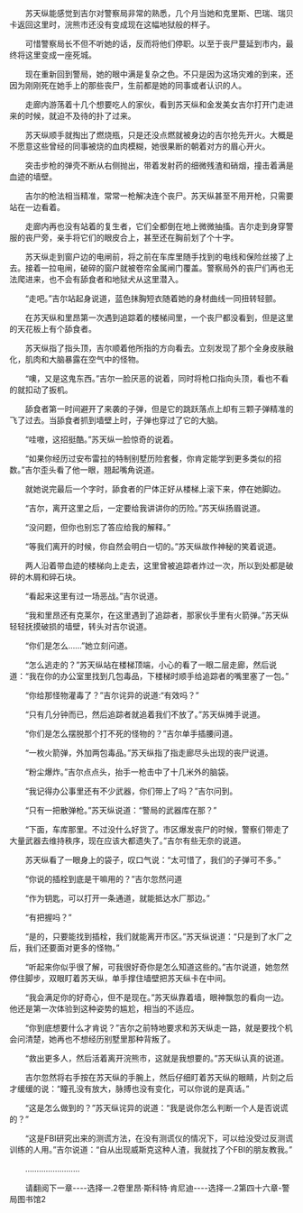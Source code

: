 <div class="read-content j_readContent" id="">
                <p>　　苏天纵能感觉到吉尔对警察局非常的熟悉，几个月当她和克里斯、巴瑞、瑞贝卡返回这里时，浣熊市还没有变成现在这幅地狱般的样子。<p>　　可惜警察局长不但不听她的话，反而将他们停职。以至于丧尸蔓延到市内，最终将这里变成一座死城。<p>　　现在重新回到警局，她的眼中满是复杂之色。不只是因为这场灾难的到来，还因为刚刚死在她手上的那些丧尸，生前都是她的同事或者认识的人。<p>　　走廊内游荡着十几个想要吃人的家伙，看到苏天纵和金发美女吉尔打开门走进来的时候，就迫不及待的扑了过来。<p>　　苏天纵顺手就掏出了燃烧瓶，只是还没点燃就被身边的吉尔抢先开火。大概是不愿意这些曾经的同事被烧的血肉模糊，她很果断的朝着对方的眉心开火。<p>　　突击步枪的弹壳不断从右侧抛出，带着发射药的细微残渣和硝烟，撞击着满是血迹的墙壁。<p>　　吉尔的枪法相当精准，常常一枪解决连个丧尸。苏天纵甚至不用开枪，只需要站在一边看着。<p>　　走廊内再也没有站着的复生者，它们全都倒在地上微微抽搐。吉尔走到身穿警服的丧尸旁，亲手将它们的眼皮合上，甚至还在胸前划了个十字。<p>　　苏天纵走到窗户边的电闸前，将之前在车库里随手找到的电线和保险丝接了上去。接着一拉电闸，破碎的窗户就被卷帘金属闸门覆盖。警察局外的丧尸们再也无法爬进来，也不会有舔食者和地狱犬从这里潜入。<p>　　“走吧。”吉尔站起身说道，蓝色抹胸短衣随着她的身材曲线一同扭转轻颤。<p>　　在苏天纵和里昂第一次遇到追踪着的楼梯间里，一个丧尸都没看到，但是这里的天花板上有个舔食者。<p>　　苏天纵指了指头顶，吉尔顺着他所指的方向看去。立刻发现了那个全身皮肤融化，肌肉和大脑暴露在空气中的怪物。<p>　　“噢，又是这鬼东西。”吉尔一脸厌恶的说着，同时将枪口指向头顶，看也不看的就扣动了扳机。<p>　　舔食者第一时间避开了来袭的子弹，但是它的跳跃落点上却有三颗子弹精准的飞了过去。当舔食者抓到墙壁上时，子弹也穿过了它的大脑。<p>　　“哇嗷，这招挺酷。”苏天纵一脸惊奇的说着。<p>　　“如果你经历过安布雷拉的特制别墅历险套餐，你肯定能学到更多类似的招数。”吉尔歪头看了他一眼，翘起嘴角说道。<p>　　就她说完最后一个字时，舔食者的尸体正好从楼梯上滚下来，停在她脚边。<p>　　“吉尔，离开这里之后，一定要给我讲讲你的历险。”苏天纵扬眉说道。<p>　　“没问题，但你也别忘了答应给我的解释。”<p>　　“等我们离开的时候，你自然会明白一切的。”苏天纵故作神秘的笑着说道。<p>　　两人沿着带血迹的楼梯向上走去，这里曾被追踪者炸过一次，所以到处都是破碎的木屑和碎石块。<p>　　“看起来这里有过一场恶战。”吉尔说道。<p>　　“我和里昂还有克莱尔，在这里遇到了追踪者，那家伙手里有火箭弹。”苏天纵轻轻抚摸破损的墙壁，转头对吉尔说道。<p>　　“你们是怎么……”她立刻问道。<p>　　“怎么逃走的？”苏天纵站在楼梯顶端，小心的看了一眼二层走廊，然后说道：“我在你的办公室里找到几包毒品，下楼梯时顺手给追踪者的嘴里塞了一包。”<p>　　“你给那怪物灌毒了？”吉尔诧异的说道:“有效吗？”<p>　　“只有几分钟而已，然后追踪者就追着我们不放了。”苏天纵摊手说道。<p>　　“你们是怎么摆脱那个打不死的怪物的？”吉尔单手插腰问道。<p>　　“一枚火箭弹，外加两包毒品。”苏天纵指了指走廊尽头出现的丧尸说道。<p>　　“粉尘爆炸。”吉尔点点头，抬手一枪击中了十几米外的脑袋。<p>　　“我记得办公事里还有不少武器，你们带上了吗？”吉尔问到。<p>　　“只有一把散弹枪。”苏天纵说道：“警局的武器库在那？”<p>　　“下面，车库那里。不过没什么好货了。市区爆发丧尸的时候，警察们带走了大量武器去维持秩序，现在应该大都遗失了。”吉尔有些无奈的说道。<p>　　苏天纵看了一眼身上的袋子，叹口气说：“太可惜了，我们的子弹可不多。”<p>　　“你说的插栓到底是干嘛用的？”吉尔忽然问道<p>　　“作为钥匙，可以打开一条通道，就能抵达水厂那边。”<p>　　“有把握吗？”<p>　　“是的，只要能找到插栓，我们就能离开市区。”苏天纵说道：“只是到了水厂之后，我们还要面对更多的怪物。”<p>　　“听起来你似乎很了解，可我很好奇你是怎么知道这些的。”吉尔说道，她忽然停住脚步，双眼盯着苏天纵，单手撑住墙壁把苏天纵卡在中间。<p>　　“我会满足你的好奇心，但不是现在。”苏天纵靠着墙，眼神飘忽的看向一边。他还是第一次体验到这种姿势的尴尬，相当的不适应。<p>　　“你到底想要什么才肯说？”吉尔之前特地要求和苏天纵走一路，就是要找个机会问清楚，她再也不想经历别墅里那种背叛了。<p>　　“救出更多人，然后活着离开浣熊市，这就是我想要的。”苏天纵认真的说道。<p>　　吉尔忽然将右手按在苏天纵的手腕上，然后仔细盯着苏天纵的眼睛，片刻之后才缓缓的说：“瞳孔没有放大，脉搏也没有变化，可以你说的是真话。”<p>　　“这是怎么做到的？”苏天纵诧异的说道：“我是说你怎么判断一个人是否说谎的？”<p>　　“这是FBI研究出来的测谎方法，在没有测谎仪的情况下，可以给没受过反测谎训练的人用。”吉尔说道：“自从出现威斯克这种人渣，我就找了个FBI的朋友教我。”<p>　　……………………<p>　　请翻阅下一章----选择一.2卷里昂·斯科特·肯尼迪----选择一.2第四十六章-警局图书馆2<p> 
            </div>